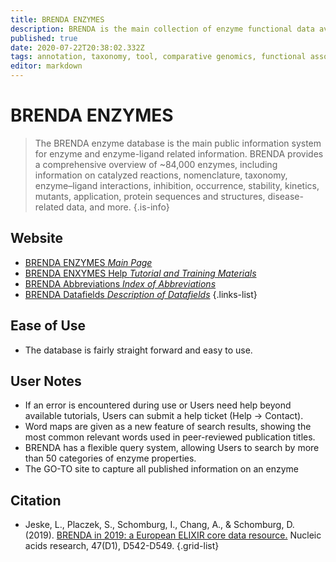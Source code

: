 ```yaml
---
title: BRENDA ENZYMES
description: BRENDA is the main collection of enzyme functional data available to the scientific community.
published: true
date: 2020-07-22T20:38:02.332Z
tags: annotation, taxonomy, tool, comparative genomics, functional association, data capture, database, literature, browser, data visualization, protein, data export, curated, interaction, logo, library, mutant
editor: markdown
---
```


# BRENDA ENZYMES

> The BRENDA enzyme database is the main public information system for enzyme and enzyme-ligand related information. BRENDA provides a comprehensive overview of ~84,000 enzymes, including information on catalyzed reactions, nomenclature, taxonomy, enzyme–ligand interactions, inhibition, occurrence, stability, kinetics, mutants, application, protein sequences and structures, disease-related data, and more.
{.is-info}

## Website

- [BRENDA ENZYMES *Main Page*](https://www.brenda-enzymes.org/)
- [BRENDA ENXYMES Help *Tutorial and Training Materials*](https://www.brenda-enzymes.org/tutorial.php)
- [BRENDA Abbreviations *Index of Abbreviations*](https://www.brenda-enzymes.org/help/abbreviations.php)
- [BRENDA Datafields *Description of Datafields*](https://www.brenda-enzymes.org/help/datafields_new.php#Catalysed_Reaction)
{.links-list}

## Ease of Use

- The database is fairly straight forward and easy to use. 

## User Notes

- If an error is encountered during use or Users need help beyond available tutorials, Users can submit a help ticket (Help -> Contact).
- Word maps are given as a new feature of search results, showing the most common relevant words used in peer-reviewed publication titles. 
- BRENDA has a flexible query system, allowing Users to search by more than 50 categories of enzyme properties.
- The GO-TO site to capture all published information on an enzyme 

## Citation

- Jeske, L., Placzek, S., Schomburg, I., Chang, A., & Schomburg, D. (2019). [BRENDA in 2019: a European ELIXIR core data resource.](https://academic.oup.com/nar/article/47/D1/D542/5160988) Nucleic acids research, 47(D1), D542-D549.
{.grid-list}